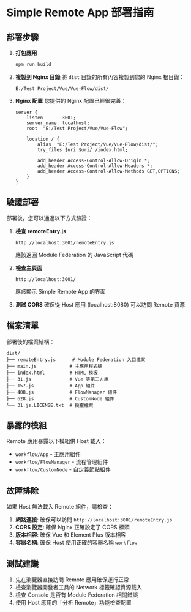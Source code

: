 # Simple Remote App 部署指南

## 部署步驟

1. **打包應用**
   ```bash
   npm run build
   ```

2. **複製到 Nginx 目錄**
   將 `dist` 目錄的所有內容複製到您的 Nginx 根目錄：
   ```
   E:/Test Project/Vue/Vue-Flow/dist/
   ```

3. **Nginx 配置**
   您提供的 Nginx 配置已經很完善：
   ```nginx
   server {
       listen       3001;
       server_name  localhost;
       root  "E:/Test Project/Vue/Vue-Flow";
       
       location / {
           alias  "E:/Test Project/Vue/Vue-Flow/dist/";
           try_files $uri $uri/ /index.html;
           
           add_header Access-Control-Allow-Origin *;
           add_header Access-Control-Allow-Headers *;
           add_header Access-Control-Allow-Methods GET,OPTIONS;
       }
   }
   ```

## 驗證部署

部署後，您可以通過以下方式驗證：

1. **檢查 remoteEntry.js**
   ```
   http://localhost:3001/remoteEntry.js
   ```
   應該返回 Module Federation 的 JavaScript 代碼

2. **檢查主頁面**
   ```
   http://localhost:3001/
   ```
   應該顯示 Simple Remote App 的界面

3. **測試 CORS**
   確保從 Host 應用 (localhost:8080) 可以訪問 Remote 資源

## 檔案清單

部署後的檔案結構：
```
dist/
├── remoteEntry.js      # Module Federation 入口檔案
├── main.js            # 主應用程式碼
├── index.html         # HTML 模板
├── 31.js              # Vue 等第三方庫
├── 157.js             # App 組件
├── 408.js             # FlowManager 組件
├── 628.js             # CustomNode 組件
└── 31.js.LICENSE.txt  # 授權檔案
```

## 暴露的模組

Remote 應用暴露以下模組供 Host 載入：

- `workflow/App` - 主應用組件
- `workflow/FlowManager` - 流程管理組件
- `workflow/CustomNode` - 自定義節點組件

## 故障排除

如果 Host 無法載入 Remote 組件，請檢查：

1. **網路連接**: 確保可以訪問 `http://localhost:3001/remoteEntry.js`
2. **CORS 設定**: 確保 Nginx 正確設定了 CORS 標頭
3. **版本相容**: 確保 Vue 和 Element Plus 版本相容
4. **容器名稱**: 確保 Host 使用正確的容器名稱 `workflow`

## 測試建議

1. 先在瀏覽器直接訪問 Remote 應用確保運行正常
2. 檢查瀏覽器開發者工具的 Network 標籤確認資源載入
3. 檢查 Console 是否有 Module Federation 相關錯誤
4. 使用 Host 應用的「分析 Remote」功能檢查配置
